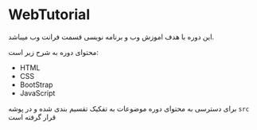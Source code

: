# WebTutorial
این دوره با هدف اموزش وب و برنامه نویسی قسمت فرانت وب میباشد.


محتوای دوره به شرح زیر است:
- HTML
- CSS
- BootStrap
- JavaScript


برای دسترسی به محتوای دوره موضوعات به تفکیک تقسیم بندی شده و در  پوشه ‍‍`src` قرار گرفته است



